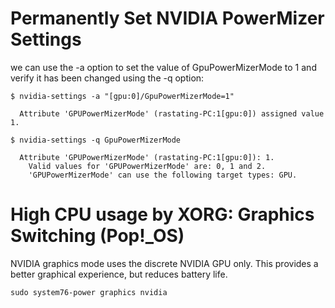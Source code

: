 # Permanently Set NVIDIA PowerMizer Settings

we can use the -a option to set the value of GpuPowerMizerMode to 1 and verify it has been changed using the -q option:


```
$ nvidia-settings -a "[gpu:0]/GpuPowerMizerMode=1"

  Attribute 'GPUPowerMizerMode' (rastating-PC:1[gpu:0]) assigned value 1.

$ nvidia-settings -q GpuPowerMizerMode

  Attribute 'GPUPowerMizerMode' (rastating-PC:1[gpu:0]): 1.
    Valid values for 'GPUPowerMizerMode' are: 0, 1 and 2.
    'GPUPowerMizerMode' can use the following target types: GPU.
```


# High CPU usage by XORG: Graphics Switching (Pop!_OS)

  NVIDIA graphics mode uses the discrete NVIDIA GPU only. This provides a better graphical experience, but reduces battery life. 
  
```
sudo system76-power graphics nvidia
```

